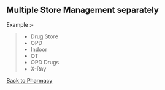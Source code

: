 ## Multiple Store Management separately

Example :- 
> * Drug Store 
> * OPD
> * Indoor
> * OT
> * OPD Drugs
> * X-Ray


[Back to Pharmacy](https://github.com/hmislk/hmis/wiki/Pharmacy)
